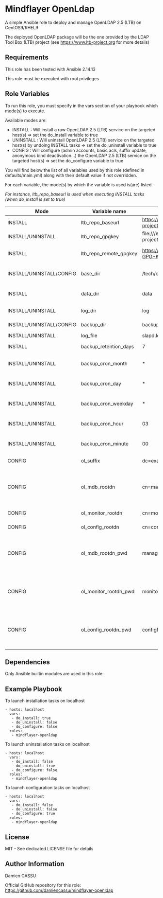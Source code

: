 Mindflayer OpenLdap
=========

A simple Ansible role to deploy and manage OpenLDAP 2.5 (LTB) on CentOS9/RHEL9

The deployed OpenLDAP package will be the one provided by the LDAP Tool Box (LTB) project (see https://www.ltb-project.org for more details)

Requirements
------------

This role has been tested with Ansible 2.14.13

This role must be executed with root privileges

Role Variables
--------------

To run this role, you must specify in the vars section of your playbook which mode(s) to execute.

Available modes are:

* INSTALL : Will install a raw OpenLDAP 2.5 (LTB) service on the targeted host(s) =>  set the do_install variable to true
* UNINSTALL : Will uninstall OpenLDAP 2.5 (LTB) service on the targeted host(s) by undoing INSTALL tasks => set the do_uninstall variable to true
* CONFIG : Will configure (admin accounts, basic acls, suffix update, anonymous bind deactivation...) the OpenLDAP 2.5 (LTB) service on the targeted host(s) => set the do_configure variable to true

You will find below the list of all variables used by this role (defined in defaults/main.yml) along with their default value if not overridden.

For each variable, the mode(s) by which the variable is used is(are) listed.

_For instance, ltb_repo_baseurl is used when executing INSTALL tasks (when do_install is set to true)_

| Mode | Variable name | Default value | Description |
| ---- | ------------- | ------------- | ----------- |
| INSTALL | ltb_repo_baseurl | https://ltb-project.org/rpm/openldap25/$releasever/$basearch | LTB Repo base url to configure in yum repo file |
| INSTALL/UNINSTALL | ltb_repo_gpgkey | file:///etc/pki/rpm-gpg/RPM-GPG-KEY-LTB-project | Local path where the LTB Repo GPG key is stored |
| INSTALL | ltb_repo_remote_gpgkey | https://ltb-project.org/documentation/\_static/RPM-GPG-KEY-LTB-project | Remote URL where the LTB Repo GPG key can be downloaded |
| INSTALL/UNINSTALL/CONFIG | base_dir | /tech/openldap | Root directory tree name where slapd directories will be created |
| INSTALL | data_dir | data | Name of the directory which will contain slapd mdb database |
| INSTALL/UNINSTALL | log_dir | log | Name of the directory which will contain slapd log files |
| INSTALL/UNINSTALL/CONFIG | backup_dir | backup | Name of the directory which will contain slapd backups |
| INSTALL/UNINSTALL | log_file | slapd.log | Name of the slapd log file |
| INSTALL | backup_retention_days | 7 | Number of days to keep old backups before their deletion |
| INSTALL/UNINSTALL | backup_cron_month | * | Month cron metric to configure slapd conf and data backup scheduling |
| INSTALL/UNINSTALL | backup_cron_day | * | Day cron metric to configure slapd conf and data backup scheduling |
| INSTALL/UNINSTALL | backup_cron_weekday | * | Weekday cron metric to configure slapd conf and data backup scheduling |
| INSTALL/UNINSTALL | backup_cron_hour | 03 | Hour cron metric to configure slapd conf and data backup scheduling |
| INSTALL/UNINSTALL | backup_cron_minute | 00 | Minute cron metric to configure slapd conf and data backup scheduling |
| CONFIG | ol_suffix | dc=example,dc=fr | Root suffix to configure on mdb database |
| CONFIG | ol_mdb_rootdn | cn=manager | RootDN of the admin account of the mdb database - will be suffixed by ol_suffix value at runtime, thus cn=manager,dc=example,dc=fr is the default value |
| CONFIG | ol_monitor_rootdn | cn=monitor | RootDN of the admin account of the monitor database |
| CONFIG | ol_config_rootdn | cn=config | RootDN of the admin account of the config database |
| CONFIG | ol_mdb_rootdn_pwd | managerPwd | Password of the admin account of the mdb database - must be provided in plaintext as it will be argon2 hashed at runtime - in production use ansible vault features |
| CONFIG | ol_monitor_rootdn_pwd | monitorPwd | Password of the admin account of the monitor database - must be provided in plaintext as it will be argon2 hashed at runtime - in production use ansible vault features |
| CONFIG | ol_config_rootdn_pwd | configPwd | Password of the admin account of the config database - must be provided in plaintext as it will be argon2 hashed at runtime - in production use ansible vault features |

Dependencies
------------

Only Ansible builtin modules are used in this role.

Example Playbook
----------------

To launch installation tasks on localhost

```
- hosts: localhost
  vars:
   - do_install: true
   - do_uninstall: false
   - do_configure: false
  roles:
   - mindflayer-openldap
```

To launch uninstallation tasks on localhost

```
- hosts: localhost
  vars:
   - do_install: false
   - do_uninstall: true
   - do_configure: false
  roles:
   - mindflayer-openldap
```

To launch configuration tasks on localhost

```
- hosts: localhost
  vars:
   - do_install: false
   - do_uninstall: false
   - do_configure: true
  roles:
   - mindflayer-openldap
```

License
-------

MIT - See dedicated LICENSE file for details

Author Information
------------------

Damien CASSU

Official GitHub repository for this role: https://github.com/damiencassu/mindflayer-openldap

